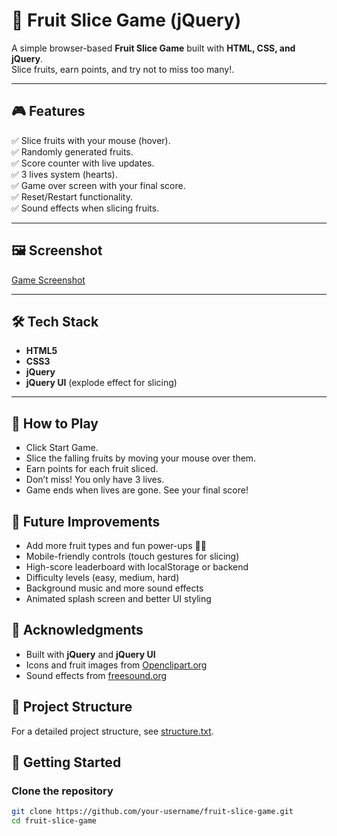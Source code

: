 # 🍉 Fruit Slice Game (jQuery)

A simple browser-based **Fruit Slice Game** built with **HTML, CSS, and jQuery**.  
Slice fruits, earn points, and try not to miss too many!.

---

## 🎮 Features
✅ Slice fruits with your mouse (hover).  
✅ Randomly generated fruits.  
✅ Score counter with live updates.  
✅ 3 lives system (hearts).  
✅ Game over screen with your final score.  
✅ Reset/Restart functionality.  
✅ Sound effects when slicing fruits.  

---

## 🖼️ Screenshot
[Game Screenshot](images/fruitslice.png)

---

## 🛠️ Tech Stack
- **HTML5**
- **CSS3**
- **jQuery**
- **jQuery UI** (explode effect for slicing)

---

## 🎯 How to Play

- Click Start Game.
- Slice the falling fruits by moving your mouse over them.
- Earn points for each fruit sliced.
- Don’t miss! You only have 3 lives.
- Game ends when lives are gone. See your final score!

## 🚀 Future Improvements
- Add more fruit types and fun power-ups 🍓🍍
- Mobile-friendly controls (touch gestures for slicing)
- High-score leaderboard with localStorage or backend
- Difficulty levels (easy, medium, hard)
- Background music and more sound effects
- Animated splash screen and better UI styling

## 🙏 Acknowledgments
- Built with **jQuery** and **jQuery UI**
- Icons and fruit images from [Openclipart.org](https://openclipart.org/)
- Sound effects from [freesound.org](https://freesound.org)

## 📂 Project Structure
For a detailed project structure, see [structure.txt](structure.txt).


## 🚀 Getting Started

### Clone the repository
```bash
git clone https://github.com/your-username/fruit-slice-game.git
cd fruit-slice-game
